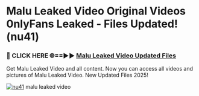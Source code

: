 # Malu Leaked Video Original Videos 0nlyFans Leaked - Files Updated! (nu41)

<h3>🔴 CLICK HERE 🌐==►► <a href="https://tinyurl.com/ms9xzufz" rel="nofollow">Malu Leaked Video Updated Files</a></h3>

Get Malu Leaked Video and all content. Now you can access all videos and pictures of Malu Leaked Video. New Updated Files 2025!

[![nu41](https://i.imgur.com/PQ7UWWw.gif)](https://tinyurl.com/ms9xzufz)
malu leaked video